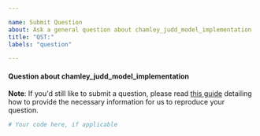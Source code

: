 ```yaml
---

name: Submit Question
about: Ask a general question about chamley_judd_model_implementation
title: "QST:"
labels: "question"

---
```


#### Question about chamley_judd_model_implementation

**Note**: If you'd still like to submit a question, please read [this guide](
https://matthewrocklin.com/blog/work/2018/02/28/minimal-bug-reports) detailing how to
provide the necessary information for us to reproduce your question.

```python
# Your code here, if applicable
```
